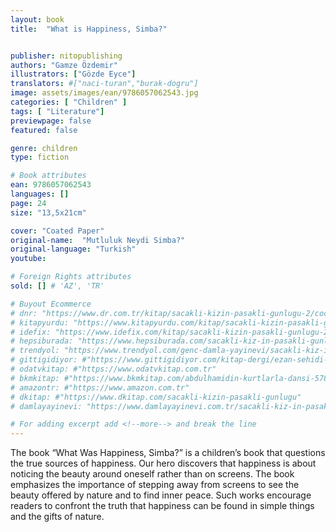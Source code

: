 ```yaml
---
layout: book
title:  "What is Happiness, Simba?"


publisher: nitopublishing
authors: "Gamze Özdemir"
illustrators: ["Gözde Eyce"]
translators: #["naci-turan","burak-dogru"]
image: assets/images/ean/9786057062543.jpg
categories: [ "Children" ]
tags: [ "Literature"]
previewpage: false
featured: false

genre: children
type: fiction

# Book attributes
ean: 9786057062543
languages: []
page: 24
size: "13,5x21cm"

cover: "Coated Paper"
original-name:  "Mutluluk Neydi Simba?"
original-language: "Turkish"
youtube:

# Foreign Rights attributes
sold: [] # 'AZ', 'TR'

# Buyout Ecommerce
# dnr: "https://www.dr.com.tr/kitap/sacakli-kizin-pasakli-gunlugu-2/cocuk-ve-genclik/genclik-10-yas/roman-oyku/urunno=0001893059001"
# kitapyurdu: "https://www.kitapyurdu.com/kitap/sacakli-kizin-pasakli-gunlugu-2-/560122.html&filter_name=Sa%C3%A7akl%C4%B1+K%C4%B1z%27%C4%B1n+Pasakl%C4%B1+G%C3%BCnl%C3%BC%C4%9F%C3%BC+2"
# idefix: "https://www.idefix.com/kitap/sacakli-kizin-pasakli-gunlugu-2/cocuk-ve-genclik/genclik-10-yas/roman-oyku/urunno=0001893059001"
# hepsiburada: "https://www.hepsiburada.com/sacakli-kiz-in-pasakli-gunlugu-2-damla-yayinevi-p-HBV000012ER86"
# trendyol: "https://www.trendyol.com/genc-damla-yayinevi/sacakli-kiz-in-pasakli-gunlugu-2-p-54825777"
# gittigidiyor: #"https://www.gittigidiyor.com/kitap-dergi/ezan-sehidi-adnan-menderes_pdp_732728793"
# odatvkitap: #"https://www.odatvkitap.com.tr"
# bkmkitap: #"https://www.bkmkitap.com/abdulhamidin-kurtlarla-dansi-578226"
# amazontr: #"https://www.amazon.com.tr"
# dkitap: #"https://www.dkitap.com/sacakli-kizin-pasakli-gunlugu"
# damlayayinevi: "https://www.damlayayinevi.com.tr/sacakli-kiz-in-pasakli-gunlugu-2-bu-iste-bi-terslik-var"

# For adding excerpt add <!--more--> and break the line
---
```

The book “What Was Happiness, Simba?” is a children’s book that questions the true sources of happiness.
Our hero discovers that happiness is about noticing the beauty around oneself rather than on screens. The
book emphasizes the importance of stepping away from screens to see the beauty offered by nature and to
find inner peace. Such works encourage readers to confront the truth that happiness can be found in simple
things and the gifts of nature.
<!--more--> 

